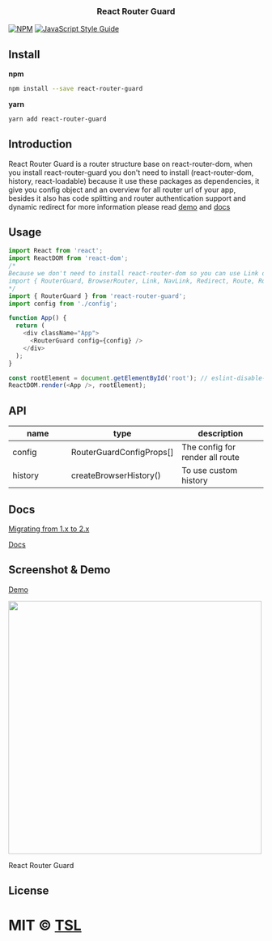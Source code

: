 <h3 align="center">
  React Router Guard
</h3>

[![NPM](https://img.shields.io/npm/v/react-router-guard.svg)](https://www.npmjs.com/package/react-router-guard) [![JavaScript Style Guide](https://img.shields.io/badge/code_style-standard-brightgreen.svg)](https://standardjs.com)

## Install
**npm**

```bash
npm install --save react-router-guard
```
**yarn**
```bash
yarn add react-router-guard
```

## Introduction
React Router Guard is a router structure base on react-router-dom, when you install react-router-guard you don't need to install (react-router-dom, history, react-loadable) because it use these packages as dependencies, it give you config object and an overview for all router url of your app, besides it also has code splitting and router authentication support and dynamic redirect for more information please read [demo](https://codesandbox.io/s/5wr9ow6xlk) and [docs](/docs/guides/Content.md)

## Usage
```javascript
import React from 'react';
import ReactDOM from 'react-dom';
/*
Because we don't need to install react-router-dom so you can use Link or NavLink from 'react-router-guard'
import { RouterGuard, BrowserRouter, Link, NavLink, Redirect, Route, Router, Switch, history, withRouter, Loadable } from 'react-router-guard';
*/
import { RouterGuard } from 'react-router-guard';
import config from './config';

function App() {
  return (
    <div className="App">
      <RouterGuard config={config} />
    </div>
  );
}

const rootElement = document.getElementById('root'); // eslint-disable-line
ReactDOM.render(<App />, rootElement);
```

## API
<table class="table table-bordered table-striped">
    <thead>
    <tr>
        <th style="width: 100px;">name</th>
        <th style="width: 50px;">type</th>
        <th>description</th>
    </tr>
    </thead>
    <tbody>
      <tr>
          <td>config</td>
          <td>RouterGuardConfigProps[]</td>
          <td>The config for render all route</td>
      </tr>
      <tr>
          <td>history</td>
          <td>createBrowserHistory()</td>
          <td>To use custom history</td>
      </tr>
    </tbody>
</table>

## Docs
[Migrating from 1.x to 2.x](/docs/guides/Migrating.md)

[Docs](/docs/guides/Content.md)

## Screenshot & Demo

[Demo](https://codesandbox.io/s/5wr9ow6xlk)

<img width="500" src="https://drive.google.com/uc?id=1biXJPFwo8hzA26_QQ5KgAZFf1ZoMrCnT" />

React Router Guard

## License

MIT © [TSL](https://github.com/tsl)
=======
